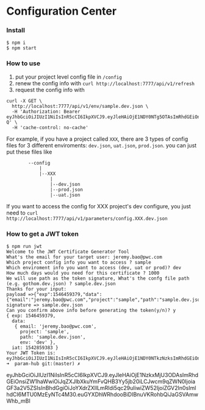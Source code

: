 # Configuration Center


### Install
```shell
$ npm i
$ npm start
```
### How to use
1. put your project level config file in `/config`
2. renew the config info with `curl http://localhost:7777/api/v1/refresh`
3. request the config info with 

```shell
curl -X GET \
  http://localhost:7777/api/v1/env/sample.dev.json \
  -H 'Authorization: Bearer eyJhbGciOiJIUzI1NiIsInR5cCI6IkpXVCJ9.eyJleHAiOjE1NDY0NTg5OTAsImRhdGEiOnsiZW1haWwiOiJqZXJlbXkuYmFvQHB3Yy5jb20iLCJwcm9qZWN0Ijoic2FtcGxlIiwicGF0aCI6InNhbXBsZS5kZXYuanNvbiIsImVudiI6ImRldiJ9LCJpYXQiOjE1NDI4NTg5OTR9.wsWBxhHFyhrAMJMbYe8coUndM6GbNCMNKgrpB1vO8-Q' \
  -H 'cache-control: no-cache'
```

For example, if you have a project called `XXX`, there are 3 types of config files for 3 different enviroments: `dev.json`, `uat.json`, `prod.json`. you can just put these files like
```
        --config
            |
            |--XXX
                |
                |--dev.json
                |--prod.json
                |--uat.json
```
If you want to access the config for XXX project's dev configure, you just need to `curl http://localhost:7777/api/v1/parameters/config.XXX.dev.json`


### How to get a JWT token

```shell
$ npm run jwt
Welcome to the JWT Certificate Generator Tool
What's the email for your target user: jeremy.bao@pwc.com
Which project config info you want to access ? sample
Which enviroment info you want to access (dev, uat or prod)? dev
How much days would you need for this certificate ? 1000
We will use path as the token signature, What's the confg file path (e.g. gothom.dev.json) ? sample.dev.json
Thanks for your input:
payload =>{"exp":1546459379,"data":{"email":"jeremy.bao@pwc.com","project":"sample","path":"sample.dev.json","env":"dev"}}
signature => sample.dev.json
Can you confirm above info before generating the token(y/n)? y
{ exp: 1546459379,
  data:
   { email: 'jeremy.bao@pwc.com',
     project: 'sample',
     path: 'sample.dev.json',
     env: 'dev' },
  iat: 1542859383 }
Your JWT Token is:
eyJhbGciOiJIUzI1NiIsInR5cCI6IkpXVCJ9.eyJleHAiOjE1NDY0NTkzNzksImRhdGEiOnsiZW1haWwiOiJqZXJlbXkuYmFvQHB3Yy5jb20iLCJwcm9qZWN0Ijoic2FtcGxlIiwicGF0aCI6InNhbXBsZS5kZXYuanNvbiIsImVudiI6ImRldiJ9LCJpYXQiOjE1NDI4NTkzODN9.cRBQhvTXoLlVoZ1J64aJqxaMiBKmKuBwWD8rQkfjck8
➜  param-hub git:(master) ✗
```
          

eyJhbGciOiJIUzI1NiIsInR5cCI6IkpXVCJ9.eyJleHAiOjE1NzkxMjU3ODAsImRhdGEiOnsiZW1haWwiOiJqZXJlbXkuYmFvQHB3Yy5jb20iLCJwcm9qZWN0IjoiaGF3a2V5ZSIsInBhdGgiOiJoYXdrZXllLmRldi5qc29uIiwiZW52IjoiZGV2In0sImlhdCI6MTU0MzEyNTc4M30.euGYXDhWRhdooBiDIBnuVKRohbQiJaGSVAmwWhb_mBI